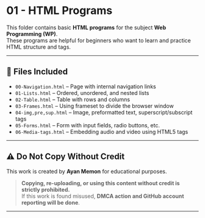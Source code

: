 # 01 - HTML Programs

This folder contains basic **HTML programs** for the subject **Web Programming (WP)**.  
These programs are helpful for beginners who want to learn and practice HTML structure and tags.

---

## 📂 Files Included

- `00-Navigation.html` – Page with internal navigation links  
- `01-Lists.html` – Ordered, unordered, and nested lists  
- `02-Table.html` – Table with rows and columns  
- `03-Frames.html` – Using frameset to divide the browser window  
- `04-img,pre,sup.html` – Image, preformatted text, superscript/subscript tags  
- `05-Forms.html` – Form with input fields, radio buttons, etc.  
- `06-Media-tags.html` – Embedding audio and video using HTML5 tags  

---

## ⚠️ Do Not Copy Without Credit

This work is created by **Ayan Memon** for educational purposes.

> **Copying, re-uploading, or using this content without credit is strictly prohibited.**  
> If this work is found misused, **DMCA action and GitHub account reporting will be done**.

---

